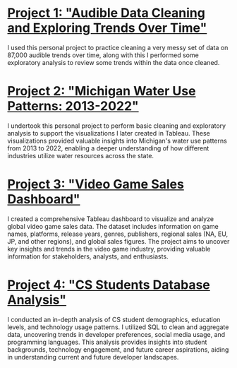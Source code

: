 # [Project 1: "Audible Data Cleaning and Exploring Trends Over Time"](https://github.com/faoroj/Audible-Data-Project)

 I used this personal project to practice cleaning a very messy set of data on 87,000 audible trends over time, along with this I performed some exploratory analysis to review some trends within the data once cleaned.


# [Project 2: "Michigan Water Use Patterns: 2013-2022"](https://github.com/faoroj/Michigan-Water-Usage)

I undertook this personal project to perform basic cleaning and exploratory analysis to support the visualizations I later created in Tableau. These visualizations provided valuable insights into Michigan's water use patterns from 2013 to 2022, enabling a deeper understanding of how different industries utilize water resources across the state.


# [Project 3: "Video Game Sales Dashboard"](https://public.tableau.com/app/profile/jordon.faoro/viz/VideoGameVisualizationDB/VideoGamesVizDB#1)

I created a comprehensive Tableau dashboard to visualize and analyze global video game sales data. The dataset includes information on game names, platforms, release years, genres, publishers, regional sales (NA, EU, JP, and other regions), and global sales figures. The project aims to uncover key insights and trends in the video game industry, providing valuable information for stakeholders, analysts, and enthusiasts. 

# [Project 4: "CS Students Database Analysis"](https://github.com/faoroj/CS_Student_Data_Project)

I conducted an in-depth analysis of CS student demographics, education levels, and technology usage patterns. I utilized SQL to clean and aggregate data, uncovering trends in developer preferences, social media usage, and programming languages. This analysis provides insights into student backgrounds, technology engagement, and future career aspirations, aiding in understanding current and future developer landscapes.
